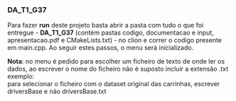 ### DA_T1_G37

Para fazer **run** deste projeto basta abrir a pasta com tudo o que foi entregue - **DA_T1_G37**
(contém pastas codigo, documentacao e input, apresentacao.pdf e CMakeLists.txt) - no clion
e correr o codigo presente em main.cpp. Ao seguir estes passos, o menu será inicializado.

**Nota**:
no menu é pedido para escolher um ficheiro de texto de onde ler os dados, ao escrever o nome
do ficheiro não é suposto incluir a extensão .txt
<br>
exemplo:
<br>
para selecionar o ficheiro com o dataset original das carrinhas, escrever driversBase e não driversBase.txt